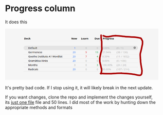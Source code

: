 # Progress column

It does this

![this](./docs/img.png)

It's pretty bad code. If I stop using it, it will likely break in the next update.

If you want changes, clone the repo and implement the changes yourself, its [just one file](./__init__.py) file and 50 lines. I did most of the work by hunting down the appropriate methods and formats